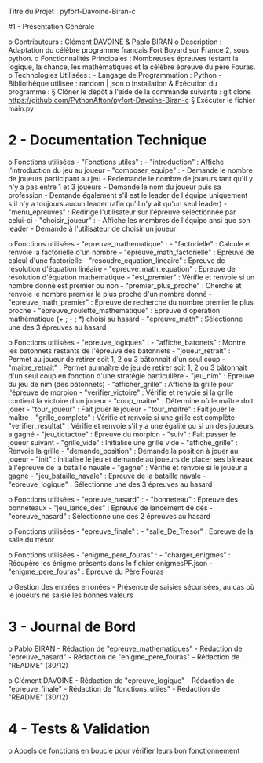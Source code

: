 Titre du Projet : pyfort-Davoine-Biran-c

#1 - Présentation Générale

o Contributeurs : Clément DAVOINE & Pablo BIRAN
o Description : Adaptation du célèbre programme français Fort Boyard sur France 2, sous python.
o Fonctionnalités Principales : Nombreuses épreuves testant la logique, la chance, les mathématiques et la célèbre épreuve du père Fouras.
o Technologies Utilisées : 
      - Langage de Programmation : Python
      - Bibliothèque utilisée : random | json
o Installation & Exécution du programme : 
      § Clôner le dépôt à l'aide de la commande suivante : git clone https://github.com/PythonAfton/pyfort-Davoine-Biran-c
      § Exécuter le fichier main.py

# 2 - Documentation Technique

o Fonctions utilisées - "Fonctions utiles" :
      - "introduction" : Affiche l'introduction du jeu au joueur
      - "composer_equipe" : 
          - Demande le nombre de joueurs participant au jeu
          - Redemande le nombre de joueurs tant qu'il y n'y a pas entre 1 et 3 joueurs
          - Demande le nom du joueur puis sa profession
              - Demande également s'il est le leader de l'équipe uniquement s'il n'y a toujours aucun leader (afin qu'il n'y ait qu'un seul leader)
      - "menu_epreuves" : Redirige l'utilisateur sur l'épreuve sélectionnée par celui-ci
      - "choisir_joueur" : 
          - Affiche les membres de l'équipe ansi que son leader
          - Demande à l'utilisateur de choisir un joueur

o Fonctions utilisées - "epreuve_mathematique" :
      - "factorielle" : Calcule et renvoie la factorielle d'un nombre
      - "epreuve_math_factorielle" : Epreuve de calcul d'une factorielle
      - "resoudre_equation_lineaire" : Epreuve de résolution d'équation linéaire
      - "epreuve_math_equation" : Epreuve de résolution d'équation mathématique
      - "est_premier" : Vérifie et renvoie si un nombre donné est premier ou non
      - "premier_plus_proche" : Cherche et renvoie le nombre premier le plus proche d'un nombre donné
      - "epreuve_math_premier" : Epreuve de recherche du nombre premier le plus proche
      - "epreuve_roulette_mathematique" : Epreuve d'opération mathématique (+ ; - ; *) choisi au hasard
      - "epreuve_math" : Sélectionne une des 3 épreuves au hasard

o Fonctions utilisées - "epreuve_logiques" :
      - "affiche_batonets" : Montre les batonnets restants de l'épreuve des batonnets
      - "joueur_retrait" : Permet au joueur de retirer soit 1, 2 ou 3 bâtonnait d'un seul coup
      - "maitre_retrait" : Permet au maître de jeu de retirer soit 1, 2 ou 3 bâtonnait d'un seul coup en fonction d'une stratégie particulière
      - "jeu_nim" : Epreuve du jeu de nim (des bâtonnets)
      - "afficher_grille" : Affiche la grille pour l'épreuve de morpion
      - "verifier_victoire" : Vérifie et renvoie si la grille contient la victoire d'un joueur
      - "coup_maitre" : Détermine où le maître doit jouer
      - "tour_joueur" : Fait jouer le joueur
      - "tour_maitre" : Fait jouer le maître
      - "grille_complete" : Vérifie et renvoie si une grille est complète
      - "verifier_resultat" : Vérifie et renvoie s'il y a une égalité ou si un des joueurs a gagné
      - "jeu_tictactoe" : Epreuve du morpion
      - "suiv" : Fait passer le joueur suivant
      - "grille_vide" : Initialise une grille vide
      - "affiche_grille" : Renvoie la grille
      - "demande_position" : Demande la position à jouer au joueur
      - "init" : initialise le jeu et demande au joueurs de placer ses bâteaux à l'épreuve de la bataille navale
      - "gagne" : Vérifie et renvoie si le joueur a gagné
      - "jeu_bataille_navale" : Epreuve de la bataille navale
      - "epreuve_logique" : Sélectionne une des 3 épreuves au hasard

  o Fonctions utilisées - "epreuve_hasard" :
      - "bonneteau" : Epreuve des bonneteaux
      - "jeu_lance_des" : Epreuve de lancement de dés
      - "epreuve_hasard" : Sélectionne une des 2 épreuves au hasard

  o Fonctions utilisées - "epreuve_finale" :
      - "salle_De_Tresor" : Epreuve de la salle du trésor

  o Fonctions utilisées - "enigme_pere_fouras" : 
      - "charger_enigmes" : Récupère les énigme présents dans le fichier enigmesPF.json
      - "enigme_pere_fouras" : Epreuve du Père Fouras

  o Gestion des entrées erronées
      - Présence de saisies sécurisées, au cas où le joueurs ne saisie les bonnes valeurs 


  # 3 - Journal de Bord

  o Pablo BIRAN
      - Rédaction de "epreuve_mathematiques"
      - Rédaction de "epreuve_hasard"
      - Rédaction de "enigme_pere_fouras"
      - Rédaction de "README" (30/12)

  o Clément DAVOINE
      - Rédaction de "epreuve_logique"
      - Rédaction de "epreuve_finale"
      - Rédaction de "fonctions_utiles"
      - Rédaction de "README" (30/12)


  # 4 - Tests & Validation

  o Appels de fonctions en boucle pour vérifier leurs bon fonctionnement
